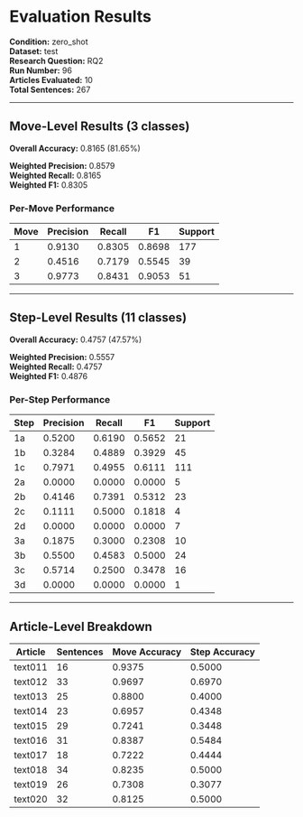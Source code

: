 # Evaluation Results

**Condition:** zero_shot  
**Dataset:** test  
**Research Question:** RQ2  
**Run Number:** 96  
**Articles Evaluated:** 10  
**Total Sentences:** 267  

---

## Move-Level Results (3 classes)

**Overall Accuracy:** 0.8165 (81.65%)  

**Weighted Precision:** 0.8579  
**Weighted Recall:** 0.8165  
**Weighted F1:** 0.8305  

### Per-Move Performance

| Move | Precision | Recall | F1 | Support |
|------|-----------|--------|----|---------|
| 1 | 0.9130 | 0.8305 | 0.8698 | 177 |
| 2 | 0.4516 | 0.7179 | 0.5545 | 39 |
| 3 | 0.9773 | 0.8431 | 0.9053 | 51 |

---

## Step-Level Results (11 classes)

**Overall Accuracy:** 0.4757 (47.57%)  

**Weighted Precision:** 0.5557  
**Weighted Recall:** 0.4757  
**Weighted F1:** 0.4876  

### Per-Step Performance

| Step | Precision | Recall | F1 | Support |
|------|-----------|--------|----|---------|
| 1a | 0.5200 | 0.6190 | 0.5652 | 21 |
| 1b | 0.3284 | 0.4889 | 0.3929 | 45 |
| 1c | 0.7971 | 0.4955 | 0.6111 | 111 |
| 2a | 0.0000 | 0.0000 | 0.0000 | 5 |
| 2b | 0.4146 | 0.7391 | 0.5312 | 23 |
| 2c | 0.1111 | 0.5000 | 0.1818 | 4 |
| 2d | 0.0000 | 0.0000 | 0.0000 | 7 |
| 3a | 0.1875 | 0.3000 | 0.2308 | 10 |
| 3b | 0.5500 | 0.4583 | 0.5000 | 24 |
| 3c | 0.5714 | 0.2500 | 0.3478 | 16 |
| 3d | 0.0000 | 0.0000 | 0.0000 | 1 |

---

## Article-Level Breakdown

| Article | Sentences | Move Accuracy | Step Accuracy |
|---------|-----------|---------------|---------------|
| text011 | 16 | 0.9375 | 0.5000 |
| text012 | 33 | 0.9697 | 0.6970 |
| text013 | 25 | 0.8800 | 0.4000 |
| text014 | 23 | 0.6957 | 0.4348 |
| text015 | 29 | 0.7241 | 0.3448 |
| text016 | 31 | 0.8387 | 0.5484 |
| text017 | 18 | 0.7222 | 0.4444 |
| text018 | 34 | 0.8235 | 0.5000 |
| text019 | 26 | 0.7308 | 0.3077 |
| text020 | 32 | 0.8125 | 0.5000 |
